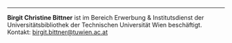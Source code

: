 ---
**Birgit Christine Bittner** ist im Bereich Erwerbung & Institutsdienst der Universitätsbibliothek der Technischen Universität Wien beschäftigt. 
Kontakt: birgit.bittner@tuwien.ac.at